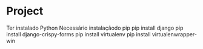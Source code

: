 # Project
Ter instalado Python
Necessário instalaçãodo pip
pip install django
pip install django-crispy-forms
pip install virtualenv
pip install virtualenwrapper-win
